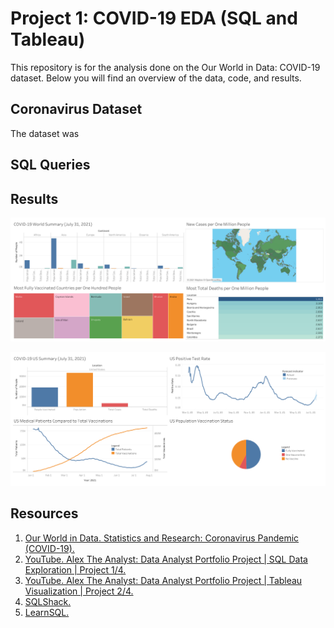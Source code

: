 # Project 1: COVID-19 EDA (SQL and Tableau)

This repository is for the analysis done on the Our World in Data: COVID-19 dataset. Below you will find an overview of the data, code, and results.

## Coronavirus Dataset

The dataset was 

## SQL Queries

## Results

[<img src="COVID19-World-Summary.png">](https://public.tableau.com/app/profile/michael.bryant5195/viz/COVID-19WorldSummaryJuly312021/Dashboard1)

[<img src="COVID-19-US-Summary.png">](https://public.tableau.com/app/profile/michael.bryant5195/viz/COVID-19USSummaryJuly312021/Dashboard1)

## Resources

1. [Our World in Data. Statistics and Research: Coronavirus Pandemic (COVID-19).](https://ourworldindata.org/coronavirus)
2. [YouTube. Alex The Analyst: Data Analyst Portfolio Project | SQL Data Exploration | Project 1/4.](https://www.youtube.com/watch?v=qfyynHBFOsM)
3. [YouTube. Alex The Analyst: Data Analyst Portfolio Project | Tableau Visualization | Project 2/4.](https://www.youtube.com/watch?v=QILNlRvJlfQ)
4. [SQLShack.](https://www.sqlshack.com/)
5. [LearnSQL.](LearnSQL.com/blog/)
